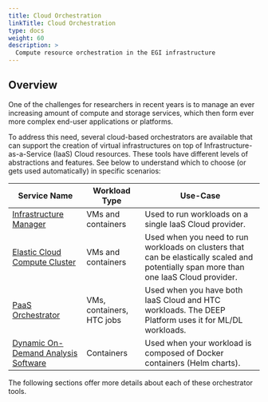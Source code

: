 ```yaml
---
title: Cloud Orchestration
linkTitle: Cloud Orchestration
type: docs
weight: 60
description: >
  Compute resource orchestration in the EGI infrastructure
---
```


## Overview

One of the challenges for researchers in recent years is to manage an ever
increasing amount of compute and storage services, which then form ever more
complex end-user applications or platforms.

To address this need, several cloud-based orchestrators are available that can
support the creation of virtual infrastructures on top of
Infrastructure-as-a-Service (IaaS) Cloud resources. These tools have different
levels of abstractions and features. See below to understand which to choose
(or gets used automatically) in specific scenarios:

| Service Name                                    | Workload Type             | Use-Case |
| ----------------------------------------------- | ------------------------- | -------- |
| [Infrastructure Manager](./im/)                 | VMs and containers        | Used to run workloads on a single IaaS Cloud provider. |
| [Elastic Cloud Compute Cluster](./ec3/)         | VMs and containers        | Used when you need to run workloads on clusters that can be elastically scaled and potentially span more than one IaaS Cloud provider. | 
| [PaaS Orchestrator](./indigo-paas/)             | VMs, containers, HTC jobs | Used when you have both IaaS Cloud and HTC workloads. The DEEP Platform uses it for ML/DL workloads. |
| [Dynamic On-Demand Analysis Software](./dodas/) | Containers                | Used when your workload is composed of Docker containers (Helm charts). |

The following sections offer more details about each of these orchestrator tools.
